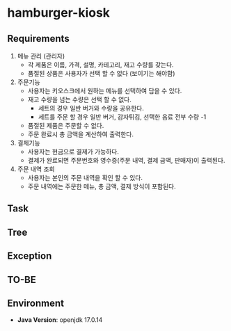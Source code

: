 # hamburger-kiosk

## Requirements

1. 메뉴 관리 (관리자)
    * 각 제품은 이름, 가격, 설명, 카테고리, 재고 수량를 갖는다.
    * 품절된 상품은 사용자가 선택 할 수 없다 (보이기는 해야함)
2. 주문기능
    * 사용자는 키오스크에서 원하는 메뉴를 선택하여 담을 수 있다.
    * 재고 수량을 넘는 수량은 선택 할 수 없다.
        * 세트의 경우 일반 버거와 수량을 공유한다.
        * 세트를 주문 할 경우 일반 버거, 감자튀김, 선택한 음료 전부 수량 -1
    * 품절된 제품은 주문할 수 없다.
    * 주문 완료시 총 금액을 계산하여 출력한다.
3. 결제기능
    * 사용자는 현금으로 결제가 가능하다.
    * 결제가 완료되면 주문번호와 영수증(주문 내역, 결제 금액, 판매자)이 출력된다.
4. 주문 내역 조회
    * 사용자는 본인의 주문 내역을 확인 할 수 있다.
    * 주문 내역에는 주문한 메뉴, 총 금액, 결제 방식이 포함된다.

## Task

## Tree

## Exception

## TO-BE

## Environment

- **Java Version**: openjdk 17.0.14